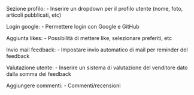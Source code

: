 <!-- EXTRAS -->

Sezione profilo:
    - Inserire un dropdown per il profilo utente (nome, foto, articoli pubblicati, etc)

Login google:
    - Permettere login con Google e GitHub

Aggiunta likes:
    - Possibilità di mettere like, selezionare preferiti, etc

Invio mail feedback:
    - Impostare invio automatico di mail per reminder del feedback


<!-- EXTRAS DEGLI EXTRAS -->

Valutazione utente:
    - Inserire un sistema di valutazione del venditore dato dalla somma dei feedback

Aggiungere commenti:
    - Commenti/recensioni